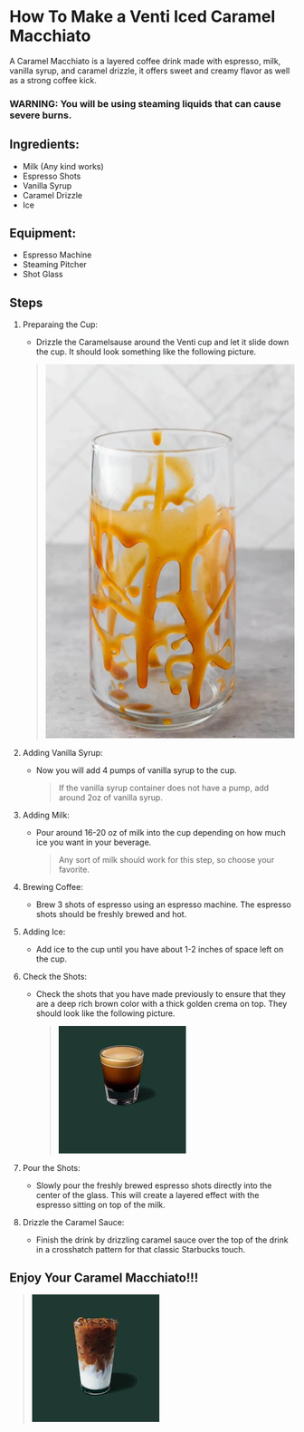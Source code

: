 # How To Make a Venti Iced Caramel Macchiato

A Caramel Macchiato is a layered coffee drink made with espresso, milk, vanilla syrup, and caramel drizzle, it offers sweet and creamy flavor as well as a strong coffee kick. 

### WARNING: You will be using steaming liquids that can cause severe burns.

## Ingredients:
- Milk (Any kind works)
- Espresso Shots
- Vanilla Syrup
- Caramel Drizzle
- Ice

## Equipment:
- Espresso Machine
- Steaming Pitcher
- Shot Glass


## Steps

1. Preparaing the Cup:

   - Drizzle the Caramelsause around the Venti cup and let it slide down the cup. It should look something like the following picture.


   > ![first](CaramelDrizzle.jpg)


2. Adding Vanilla Syrup:

   - Now you will add 4 pumps of vanilla syrup to the cup.
     > If the vanilla syrup container does not have a pump, add around 2oz of vanilla syrup.
    
3. Adding Milk:

   - Pour around 16-20 oz of milk into the cup depending on how much ice you want in your beverage.
     > Any sort of milk should work for this step, so choose your favorite.

4. Brewing Coffee:

   - Brew 3 shots of espresso using an espresso machine. The espresso shots should be freshly brewed and hot.

5. Adding Ice:

   - Add ice to the cup until you have about 1-2 inches of space left on the cup.

6. Check the Shots:

   - Check the shots that you have made previously to ensure that they are a deep rich brown color with a thick golden crema on top. They should look like the following picture. 
  
      > ![first](Shots.jpg)

7. Pour the Shots:

   - Slowly pour the freshly brewed espresso shots directly into the center of the glass. This will create a layered effect with the espresso sitting on top of the milk.

8. Drizzle the Caramel Sauce:

   - Finish the drink by drizzling caramel sauce over the top of the drink in a crosshatch pattern for that classic Starbucks touch.

## Enjoy Your Caramel Macchiato!!!

 > ![first](Final.jpg)
   
